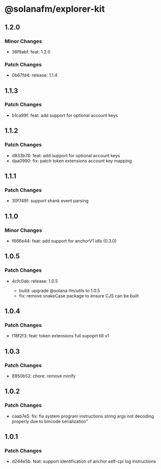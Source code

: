 # @solanafm/explorer-kit

## 1.2.0

### Minor Changes

- 36f9abf: feat: 1.2.0

### Patch Changes

- 0b67fd4: release: 1.1.4

## 1.1.3

### Patch Changes

- b1ca99f: feat: add support for optional account keys

## 1.1.2

### Patch Changes

- d833b78: feat: add support for optional account keys
- daa0990: fix: patch token extensions account key mapping

## 1.1.1

### Patch Changes

- 30f749f: support shank event parsing

## 1.1.0

### Minor Changes

- f666e44: feat: add support for anchorV1 idls (0.3.0)

## 1.0.5

### Patch Changes

- 4cfc0ab: release: 1.0.5

  - build: upgrade @solana-fm/utils to 1.0.5
  - fix: remove snakeCase package to ensure CJS can be built

## 1.0.4

### Patch Changes

- f18f2f3: feat: token extensions full supoprt till v1

## 1.0.3

### Patch Changes

- 8950b52: chore: remove minify

## 1.0.2

### Patch Changes

- caab7e5: fix: fix system program instructions string args not decoding properly due to bincode serialization"

## 1.0.1

### Patch Changes

- d244e5b: feat: support identification of anchor self-cpi log instructions
